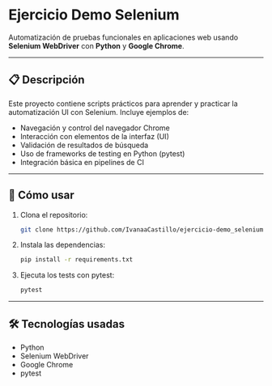 # Ejercicio Demo Selenium

Automatización de pruebas funcionales en aplicaciones web usando **Selenium WebDriver** con **Python** y **Google Chrome**.

---

## 📋 Descripción

Este proyecto contiene scripts prácticos para aprender y practicar la automatización UI con Selenium. Incluye ejemplos de:

- Navegación y control del navegador Chrome  
- Interacción con elementos de la interfaz (UI)  
- Validación de resultados de búsqueda  
- Uso de frameworks de testing en Python (pytest)  
- Integración básica en pipelines de CI  

---

## 🚀 Cómo usar

1. Clona el repositorio:
   ```bash
   git clone https://github.com/IvanaaCastillo/ejercicio-demo_selenium.git

2. Instala las dependencias:
   ```bash
   pip install -r requirements.txt

3. Ejecuta los tests con pytest:
   ```bash
   pytest
   
---

## 🛠️ Tecnologías usadas
- Python
- Selenium WebDriver
- Google Chrome
- pytest


